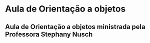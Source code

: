 # Aula de Orientação a objetos
## Aula de Orientação a objetos ministrada pela Professora Stephany Nusch
